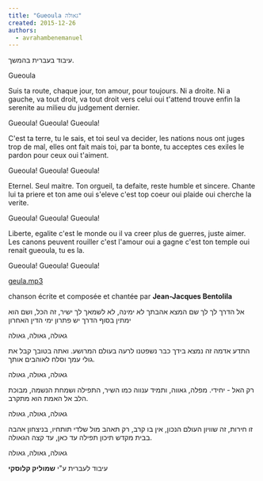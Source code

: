 ```yaml
---
title: "Gueoula גאולה"
created: 2015-12-26
authors: 
  - avrahambenemanuel
---
```


עיבוד בעברית בהמשך.

Gueoula

Suis ta route, chaque jour, ton amour, pour toujours. Ni a droite. Ni a gauche, va tout droit, va tout droit vers celui oui t'attend trouve enfin la serenite au milieu du judgement dernier.

Gueoula! Gueoula! Gueoula!

C'est ta terre, tu le sais, et toi seul va decider, les nations nous ont juges trop de mal, elles ont fait mais toi, par ta bonte, tu acceptes ces exiles le pardon pour ceux oui t'aiment.

Gueoula! Gueoula! Gueoula!

Eternel. Seul maitre. Ton orgueil, ta defaite, reste humble et sincere. Chante lui ta priere et ton ame oui s'eleve c'est top coeur oui plaide oui cherche la verite.

Gueoula! Gueoula! Gueoula!

Liberte, egalite c'est le monde ou il va creer plus de guerres, juste aimer. Les canons peuvent rouiller c'est l'amour oui a gagne c'est ton temple oui renait gueoula, tu es la.

Gueoula! Gueoula! Gueoula!

[geula.mp3](http://geulah.org.il/Bentolila/geula.mp3)

chanson écrite et composée et chantée par **Jean-Jacques Bentolila**

אל הדרך לך לך שם המצא אהבתך לא ימינה, לא לשמאך לך ישיר, זה הכל, ושם הוא ימתין בסוף הדרך יש פתרון ימי הדין האחרון

גאולה, גאולה, גאולה

התדע אדמה זה נמצא בידך כבר נשפטנו לרעה בעולם המרושע. ואתה בטובך קבל את גולי עמך וסלח לאוהבים אותך.

גאולה, גאולה, גאולה

רק האל - יחידי. מפלה, גאווה, ותמיד ענווה כמו השיר, התפילה ושמחת הנשמה, מבוכת הלב אל האמת הוא מתקרב.

גאולה, גאולה, גאולה

זו חירות, זה שוויון העולם הנכון, אין בו קרב, רק תאהב מול שלדי תותחיו, בניצחון אהבה בבית מקדש תיכון תפילה עד כאן, עד קצה הגאולה.

גאולה, גאולה, גאולה

עיבוד לעברית ע"י **שמוליק קלוסקי**
